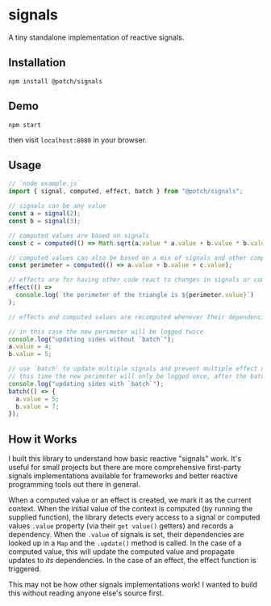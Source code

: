 # signals

A tiny standalone implementation of reactive signals.

## Installation

```
npm install @potch/signals
```

## Demo

```
npm start
```

then visit `localhost:8080` in your browser.

## Usage

```js
// `node example.js`
import { signal, computed, effect, batch } from "@potch/signals";

// signals can be any value
const a = signal(2);
const b = signal(3);

// computed values are based on signals
const c = computed(() => Math.sqrt(a.value * a.value + b.value * b.value));

// computed values can also be based on a mix of signals and other computed values
const perimeter = computed(() => a.value + b.value + c.value);

// effects are for having other code react to changes in signals or computed values
effect(() =>
  console.log(`the perimeter of the triangle is ${perimeter.value}`)
);

// effects and computed values are recomputed whenever their dependencies change

// in this case the new perimeter will be logged twice
console.log("updating sides without `batch`");
a.value = 4;
b.value = 5;

// use `batch` to update multiple signals and prevent multiple effect updates
// this time the new perimeter will only be logged once, after the batch is complete
console.log("updating sides with `batch`");
batch(() => {
  a.value = 5;
  b.value = 7;
});
```

## How it Works

I built this library to understand how basic reactive "signals" work. It's useful for small projects but there are more comprehensive first-party signals implementations available for frameworks and better reactive programming tools out there in general.

When a computed value or an effect is created, we mark it as the current context. When the initial value of the context is computed (by running the supplied function), the library detects every access to a signal or computed values `.value` property (via their `get value()` getters) and records a dependency. When the `.value` of signals is set, their dependencies are looked up in a `Map` and the `.update()` method is called. In the case of a computed value, this will update the computed value and propagate updates to _its_ dependencies. In the case of an effect, the effect function is triggered.

This may not be how other signals implementations work! I wanted to build this without reading anyone else's source first.

